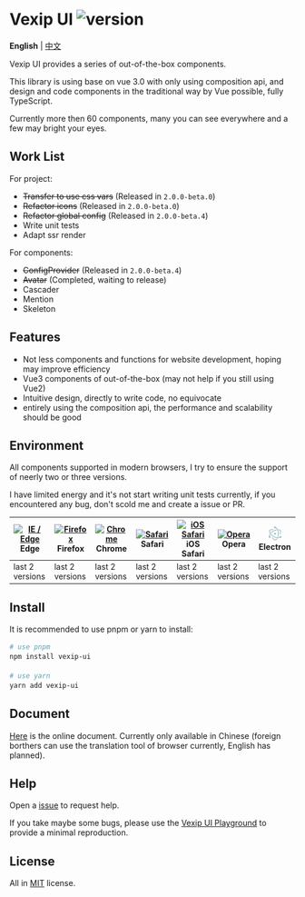 # Vexip UI ![version](https://img.shields.io/github/package-json/v/qmhc/vexip-ui)

**English** | [中文](./README.zh-CN.md)

Vexip UI provides a series of out-of-the-box components.

This library is using base on vue 3.0 with only using composition api, and design and code components in the traditional way by Vue possible, fully TypeScript.

Currently more then 60 components, many you can see everywhere and a few may bright your eyes.

## Work List

For project:

- ~~Transfer to use css vars~~ (Released in `2.0.0-beta.0`)
- ~~Refactor icons~~ (Released in `2.0.0-beta.0`)
- ~~Refactor global config~~ (Released in `2.0.0-beta.4`)
- Write unit tests
- Adapt ssr render

For components:

- ~~ConfigProvider~~ (Released in `2.0.0-beta.4`)
- ~~Avatar~~ (Completed, waiting to release)
- Cascader
- Mention
- Skeleton

## Features

- Not less components and functions for website development, hoping may improve efficiency
- Vue3 components of out-of-the-box (may not help if you still using Vue2)
- Intuitive design, directly to write code, no equivocate
- entirely using the composition api, the performance and scalability should be good

## Environment

All components supported in modern browsers, I try to ensure the support of neerly two or three versions.

I have limited energy and it's not start writing unit tests currently, if you encountered any bug, don't scold me and create a issue or PR.

| [<img src="https://raw.githubusercontent.com/alrra/browser-logos/master/src/edge/edge_48x48.png" alt="IE / Edge" width="24" height="24" />](http://godban.github.io/browsers-support-badges/)<br/>Edge | [<img src="https://raw.githubusercontent.com/alrra/browser-logos/master/src/firefox/firefox_48x48.png" alt="Firefox" width="24" height="24" />](http://godban.github.io/browsers-support-badges/)<br/>Firefox | [<img src="https://raw.githubusercontent.com/alrra/browser-logos/master/src/chrome/chrome_48x48.png" alt="Chrome" width="24" height="24" />](http://godban.github.io/browsers-support-badges/)<br/>Chrome | [<img src="https://raw.githubusercontent.com/alrra/browser-logos/master/src/safari/safari_48x48.png" alt="Safari" width="24" height="24" />](http://godban.github.io/browsers-support-badges/)<br/>Safari | [<img src="https://raw.githubusercontent.com/alrra/browser-logos/master/src/safari-ios/safari-ios_48x48.png" alt="iOS Safari" width="24" height="24" />](http://godban.github.io/browsers-support-badges/)<br/>iOS Safari | [<img src="https://raw.githubusercontent.com/alrra/browser-logos/master/src/opera/opera_48x48.png" alt="Opera" width="24" height="24" />](http://godban.github.io/browsers-support-badges/)<br/>Opera | [<img src="https://raw.githubusercontent.com/alrra/browser-logos/master/src/electron/electron_48x48.png" alt="Electron" width="24" height="24" />](http://godban.github.io/browsers-support-badges/)<br/>Electron |
| --------------------------------------------------------------------------------------------------------------------------------------------------------------------------------------------------------------- | ----------------------------------------------------------------------------------------------------------------------------------------------------------------------------------------------------------------- | ------------------------------------------------------------------------------------------------------------------------------------------------------------------------------------------------------------- | ------------------------------------------------------------------------------------------------------------------------------------------------------------------------------------------------------------- | ----------------------------------------------------------------------------------------------------------------------------------------------------------------------------------------------------------------------------- | --------------------------------------------------------------------------------------------------------------------------------------------------------------------------------------------------------- | --------------------------------------------------------------------------------------------------------------------------------------------------------------------------------------------------------------------- |
| last 2 versions                                                                                                                                                                                                            | last 2 versions                                                                                                                                                                                                   | last 2 versions                                                                                                                                                                                               | last 2 versions                                                                                                                                                                                               | last 2 versions                                                                                                                                                                                                               | last 2 versions                                                                                                                                                                                           | last 2 versions                                                                                                                                                                                                       |

## Install

It is recommended to use pnpm or yarn to install:

```sh
# use pnpm
npm install vexip-ui

# use yarn
yarn add vexip-ui
```

## Document

[Here](//www.vexipui.com) is the online document. Currently only available in Chinese (foreign borthers can use the translation tool of browser currently, English has planned).

## Help

Open a [issue](//github.com/qmhc/vexip-ui/issues) to request help.

If you take maybe some bugs, please use the [Vexip UI Playground](https://playground.vexipui.com/) to provide a minimal reproduction.

## License

All in [MIT](./LICENSE) license.
